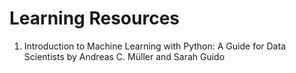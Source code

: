 # Learning Resources
1. Introduction to Machine Learning with Python: A Guide for Data Scientists by Andreas C. Müller and Sarah Guido
